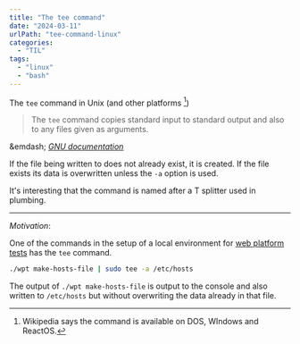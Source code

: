 ```yaml
---
title: "The tee command"
date: "2024-03-11"
urlPath: "tee-command-linux"
categories: 
  - "TIL"
tags: 
  - "linux"
  - "bash"
---
```


The `tee` command in Unix (and other platforms [^1])

> The `tee` command copies standard input to standard output and also to any files given as arguments.
>  

&emdash; <cite>[GNU documentation](https://www.gnu.org/software/coreutils/manual/html_node/tee-invocation.html)</cite>

If the file being written to does not already exist, it is created. If the file exists its data is overwritten unless the `-a` option is used.

It's interesting that the command is named after a T splitter used in plumbing.

---
_Motivation_:

One of the commands in the setup of a local environment for [web platform tests](https://web-platform-tests.org/running-tests/from-local-system.html#system-setup) has the `tee` command.

```bash
./wpt make-hosts-file | sudo tee -a /etc/hosts

```

The output of `./wpt make-hosts-file` is output to the console and also written to `/etc/hosts` but without overwriting the data already in that file.


[^1]: Wikipedia says the command is available on DOS, WIndows and ReactOS.
